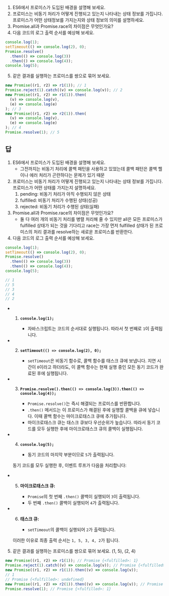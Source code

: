 1. ES6에서 프로미스가 도입된 배경을 설명해 보세요.
2. 프로미스는 비동기 처리가 어떻게 진행되고 있는지 나타내는 상태 정보를 가집니다. 프로미스가 어떤 상태정보를 가지는지와 상태 정보의 의미를 설명하세요.
3. Promise.all과 Promise.race의 차이점은 무엇인가요?
4. 다음 코드의 로그 출력 순서를 예상해 보세요.

```js
console.log(1);
setTimeout(() => console.log(2), 0);
Promise.resolve()
  .then(() => console.log(3))
  .then(() => console.log(4));
console.log(5);
```

5. 같은 결과를 실행하는 프로미스를 쌍으로 묶어 보세요.

```js
new Promise((r1, r2) => r1(1)); // 1
Promise.reject(1).catch((v) => console.log(v)); // 2
new Promise((r1, r2) => r1(1)).then(
  (v) => console.log(v),
  (e) => console.log(e)
); // 3
new Promise((r1, r2) => r2(1)).then(
  (v) => console.log(v),
  (e) => console.log(e)
); // 4
Promise.resolve(1); // 5
```

## 답

1. ES6에서 프로미스가 도입된 배경을 설명해 보세요.
   - 그전까지는 비동기 처리에 콜백 패턴을 사용하고 있었는데 콜백 패턴은 콜백 헬이나 에러 처리가 곤란하다는 문제가 있기 때문
2. 프로미스는 비동기 처리가 어떻게 진행되고 있는지 나타내는 상태 정보를 가집니다. 프로미스가 어떤 상태를 가지는지 설명하세요.
   1. pending: 비동기 처리가 아직 수행되지 않은 상태
   2. fulfilled: 비동기 처리가 수행된 상태(성공)
   3. rejected: 비동기 처리가 수행된 상태(실패)
3. Promise.all과 Promise.race의 차이점은 무엇인가요?
   - 둘 다 여러 개의 비동기 처리를 병렬 처리해 줄 수 있지만 all은 모든 프로미스가 fulfilled 상태가 되는 것을 기다리고 race는 가장 먼저 fulfilled 상태가 된 프로미스의 처리 결과를 resolve하는 새로운 프로미스를 반환한다.
4. 다음 코드의 로그 출력 순서를 예상해 보세요.

```js
console.log(1);
setTimeout(() => console.log(2), 0);
Promise.resolve()
  .then(() => console.log(3))
  .then(() => console.log(4));
console.log(5);

// 1
// 5
// 3
// 4
// 2
```

- 1. **`console.log(1);`**

     - 자바스크립트는 코드의 순서대로 실행됩니다. 따라서 첫 번째로 `1`이 출력됩니다.

- 2. **`setTimeout(() => console.log(2), 0);`**

     - `setTimeout`은 비동기 함수로, 콜백 함수를 태스크 큐에 보냅니다. 지연 시간이 `0`이라고 하더라도, 이 콜백 함수는 현재 실행 중인 모든 동기 코드가 완료된 후에 실행됩니다.

- 3. **`Promise.resolve().then(() => console.log(3)).then(() => console.log(4));`**

     - `Promise.resolve()`는 즉시 해결되는 프로미스를 반환합니다.
     - `.then()` 메서드는 이 프로미스가 해결된 후에 실행할 콜백을 큐에 넣습니다. 이때 콜백 함수는 마이크로태스크 큐에 추가됩니다.
     - 마이크로태스크 큐는 태스크 큐보다 우선순위가 높습니다. 따라서 동기 코드를 모두 실행한 후에 마이크로태스크 큐의 콜백이 실행됩니다.

- 4. **`console.log(5);`**

     - 동기 코드의 마지막 부분이므로 `5`가 출력됩니다.

  동기 코드를 모두 실행한 후, 이벤트 루프가 다음을 처리합니다:

- 5. **마이크로태스크 큐:**

     - `Promise`의 첫 번째 `.then()` 콜백이 실행되어 `3`이 출력됩니다.
     - 두 번째 `.then()` 콜백이 실행되어 `4`가 출력됩니다.

- 6. **태스크 큐:**

     - `setTimeout`의 콜백이 실행되어 `2`가 출력됩니다.

  이러한 이유로 최종 출력 순서는 `1, 5, 3, 4, 2`가 됩니다.

5. 같은 결과를 실행하는 프로미스를 쌍으로 묶어 보세요. (1, 5), (2, 4)

```js
new Promise((r1, r2) => r1(1)); // Promise {<fulfilled>: 1}
Promise.reject(1).catch((v) => console.log(v)); // Promise {<fulfilled>: undefined}
new Promise((r1, r2) => r1(1)).then((v) => console.log(v));
// 1
// Promise {<fulfilled>: undefined}
new Promise((r1, r2) => r2(1)).then((v) => console.log(v)); // Promise {<rejected>: 1}
Promise.resolve(1); // Promise {<fulfilled>: 1}
```
